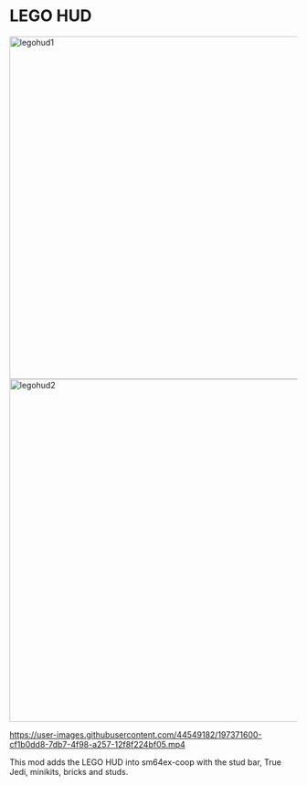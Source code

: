 # LEGO HUD

<img width="600" alt="legohud1" src="https://user-images.githubusercontent.com/44549182/197371437-cbb50aab-7bef-4525-b3ee-fdae058d6914.png">
<img width="600" alt="legohud2" src="https://user-images.githubusercontent.com/44549182/197371438-5e649f6e-5133-4bb7-a666-80414d985c3c.png">

https://user-images.githubusercontent.com/44549182/197371600-cf1b0dd8-7db7-4f98-a257-12f8f224bf05.mp4

This mod adds the LEGO HUD into sm64ex-coop with the stud bar, True Jedi, minikits, bricks and studs.
